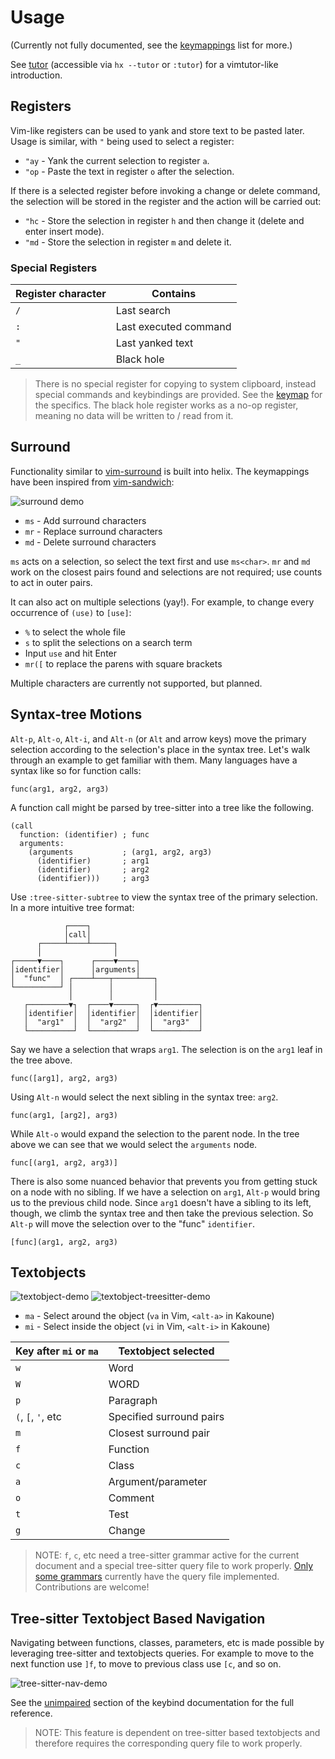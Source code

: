 # Usage

(Currently not fully documented, see the [keymappings](./keymap.md) list for
more.)

See [tutor](https://github.com/helix-editor/helix/blob/master/runtime/tutor)
(accessible via `hx --tutor` or `:tutor`) for a vimtutor-like introduction.

## Registers

Vim-like registers can be used to yank and store text to be pasted later. Usage
is similar, with `"` being used to select a register:

- `"ay` - Yank the current selection to register `a`.
- `"op` - Paste the text in register `o` after the selection.

If there is a selected register before invoking a change or delete command, the
selection will be stored in the register and the action will be carried out:

- `"hc` - Store the selection in register `h` and then change it (delete and
  enter insert mode).
- `"md` - Store the selection in register `m` and delete it.

### Special Registers

| Register character | Contains              |
| ------------------ | --------------------- |
| `/`                | Last search           |
| `:`                | Last executed command |
| `"`                | Last yanked text      |
| `_`                | Black hole            |

> There is no special register for copying to system clipboard, instead special
> commands and keybindings are provided. See the [keymap](keymap.md#space-mode)
> for the specifics. The black hole register works as a no-op register, meaning
> no data will be written to / read from it.

## Surround

Functionality similar to [vim-surround](https://github.com/tpope/vim-surround)
is built into helix. The keymappings have been inspired from
[vim-sandwich](https://github.com/machakann/vim-sandwich):

![surround demo](https://user-images.githubusercontent.com/23398472/122865801-97073180-d344-11eb-8142-8f43809982c6.gif)

- `ms` - Add surround characters
- `mr` - Replace surround characters
- `md` - Delete surround characters

`ms` acts on a selection, so select the text first and use `ms<char>`. `mr` and
`md` work on the closest pairs found and selections are not required; use counts
to act in outer pairs.

It can also act on multiple selections (yay!). For example, to change every
occurrence of `(use)` to `[use]`:

- `%` to select the whole file
- `s` to split the selections on a search term
- Input `use` and hit Enter
- `mr([` to replace the parens with square brackets

Multiple characters are currently not supported, but planned.

## Syntax-tree Motions

`Alt-p`, `Alt-o`, `Alt-i`, and `Alt-n` (or `Alt` and arrow keys) move the
primary selection according to the selection's place in the syntax tree. Let's
walk through an example to get familiar with them. Many languages have a syntax
like so for function calls:

```
func(arg1, arg2, arg3)
```

A function call might be parsed by tree-sitter into a tree like the following.

```tsq
(call
  function: (identifier) ; func
  arguments:
    (arguments           ; (arg1, arg2, arg3)
      (identifier)       ; arg1
      (identifier)       ; arg2
      (identifier)))     ; arg3
```

Use `:tree-sitter-subtree` to view the syntax tree of the primary selection. In
a more intuitive tree format:

```
            ┌────┐
            │call│
      ┌─────┴────┴─────┐
      │                │
┌─────▼────┐      ┌────▼────┐
│identifier│      │arguments│
│  "func"  │ ┌────┴───┬─────┴───┐
└──────────┘ │        │         │
             │        │         │
   ┌─────────▼┐  ┌────▼─────┐  ┌▼─────────┐
   │identifier│  │identifier│  │identifier│
   │  "arg1"  │  │  "arg2"  │  │  "arg3"  │
   └──────────┘  └──────────┘  └──────────┘
```

Say we have a selection that wraps `arg1`. The selection is on the `arg1` leaf
in the tree above.

```
func([arg1], arg2, arg3)
```

Using `Alt-n` would select the next sibling in the syntax tree: `arg2`.

```
func(arg1, [arg2], arg3)
```

While `Alt-o` would expand the selection to the parent node. In the tree above
we can see that we would select the `arguments` node.

```
func[(arg1, arg2, arg3)]
```

There is also some nuanced behavior that prevents you from getting stuck on a
node with no sibling. If we have a selection on `arg1`, `Alt-p` would bring us
to the previous child node. Since `arg1` doesn't have a sibling to its left,
though, we climb the syntax tree and then take the previous selection. So
`Alt-p` will move the selection over to the "func" `identifier`.

```
[func](arg1, arg2, arg3)
```

## Textobjects

![textobject-demo](https://user-images.githubusercontent.com/23398472/124231131-81a4bb00-db2d-11eb-9d10-8e577ca7b177.gif)
![textobject-treesitter-demo](https://user-images.githubusercontent.com/23398472/132537398-2a2e0a54-582b-44ab-a77f-eb818942203d.gif)

- `ma` - Select around the object (`va` in Vim, `<alt-a>` in Kakoune)
- `mi` - Select inside the object (`vi` in Vim, `<alt-i>` in Kakoune)

| Key after `mi` or `ma` | Textobject selected      |
| ---------------------- | ------------------------ |
| `w`                    | Word                     |
| `W`                    | WORD                     |
| `p`                    | Paragraph                |
| `(`, `[`, `'`, etc     | Specified surround pairs |
| `m`                    | Closest surround pair    |
| `f`                    | Function                 |
| `c`                    | Class                    |
| `a`                    | Argument/parameter       |
| `o`                    | Comment                  |
| `t`                    | Test                     |
| `g`                    | Change                   |

> NOTE: `f`, `c`, etc need a tree-sitter grammar active for the current document
> and a special tree-sitter query file to work properly. [Only some
> grammars][lang-support] currently have the query file implemented.
> Contributions are welcome!

## Tree-sitter Textobject Based Navigation

Navigating between functions, classes, parameters, etc is made possible by
leveraging tree-sitter and textobjects queries. For example to move to the next
function use `]f`, to move to previous class use `[c`, and so on.

![tree-sitter-nav-demo][tree-sitter-nav-demo]

See the [unimpaired][unimpaired-keybinds] section of the keybind documentation
for the full reference.

> NOTE: This feature is dependent on tree-sitter based textobjects and therefore
> requires the corresponding query file to work properly.

[lang-support]: ./lang-support.md
[unimpaired-keybinds]: ./keymap.md#unimpaired
[tree-sitter-nav-demo]:
  https://user-images.githubusercontent.com/23398472/152332550-7dfff043-36a2-4aec-b8f2-77c13eb56d6f.gif
